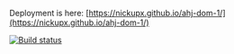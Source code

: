 Deployment is here: [https://nickupx.github.io/ahj-dom-1/](https://nickupx.github.io/ahj-dom-1/)

[![Build status](https://ci.appveyor.com/api/projects/status/jvim54vgr9619g54/branch/master?svg=true)](https://ci.appveyor.com/project/nickupx/ahj-dom-1/branch/master)
